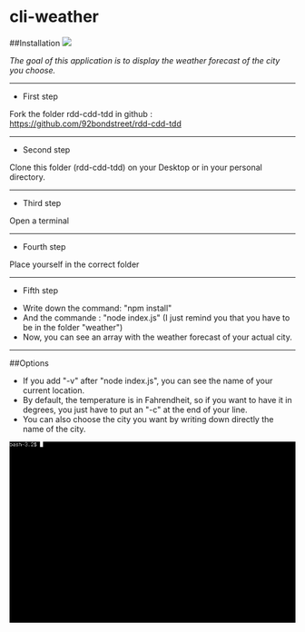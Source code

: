 
# cli-weather
##Installation
![](http://cdn.tegna-tv.com/-mm-/e0adcdc206e8a700187bda063aec5f44791568f4/r=880&c=880x495/http/bcdownload.gannett.edgesuite.net/wcsh/35121342001/201501/2026/35121342001_4016246066001_WLBZ-NEWS-CENTER-Video-Forecast-0127-00033000.jpg)

*The goal of this application is to display the weather forecast of the city you choose.*

*********************************************************************************
- First step

Fork the folder rdd-cdd-tdd in github : https://github.com/92bondstreet/rdd-cdd-tdd 

*********************************************************************************
- Second step

Clone this folder (rdd-cdd-tdd) on your Desktop or in your personal directory.

*********************************************************************************
- Third step

Open a terminal

*********************************************************************************
- Fourth step

Place yourself in the correct folder

*********************************************************************************
- Fifth step

 * Write down the command: "npm install"
 * And the commande : "node index.js" (I just remind you that you have to be in the folder "weather")
 * Now, you can see an array with the weather forecast of your actual city.

*********************************************************************************

##Options 

 * If you add "-v" after "node index.js", you can see the name of your current location.
 * By default, the temperature is in Fahrendheit, so if you want to have it in degrees, you just have to put an "-c" at the end of your line.
 * You can also choose the city you want by writing down directly the name of the city.
 
![ttystudio](https://github.com/danaetoubiana/rdd-cdd-tdd/blob/5845f4fccccfad1e50a703470ae216af34a32076/weather/output2.gif)
